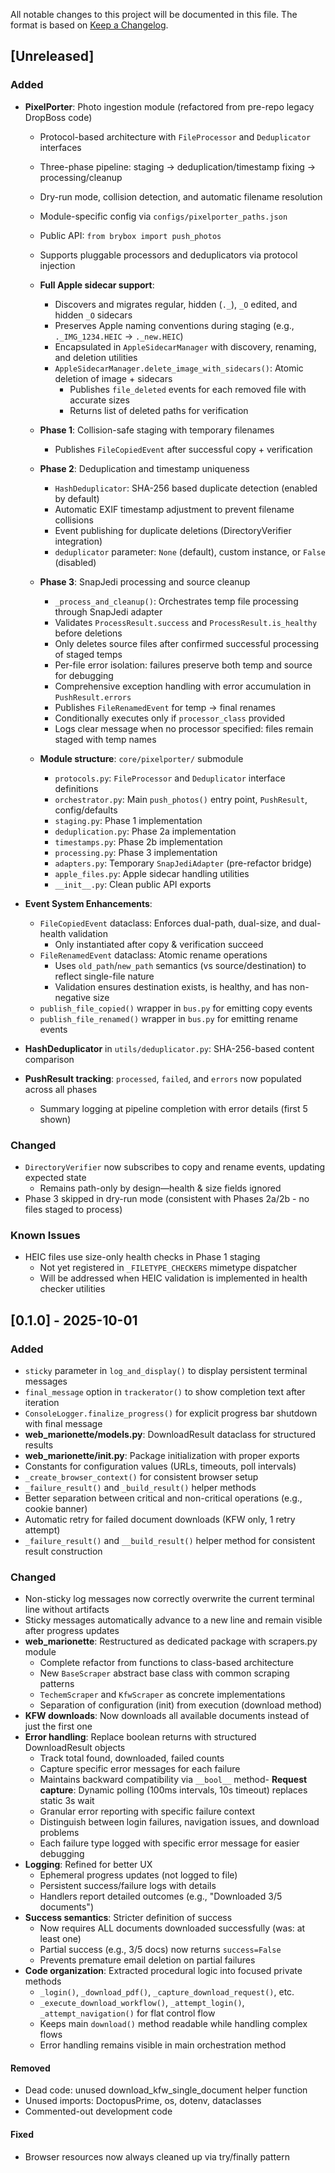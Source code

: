 All notable changes to this project will be documented in this file.
The format is based on [Keep a Changelog](https://keepachangelog.com/).

## [Unreleased]

### Added
- **PixelPorter**: Photo ingestion module (refactored from pre-repo legacy DropBoss code)
  - Protocol-based architecture with `FileProcessor` and `Deduplicator` interfaces
  - Three-phase pipeline: staging → deduplication/timestamp fixing → processing/cleanup
  - Dry-run mode, collision detection, and automatic filename resolution
  - Module-specific config via `configs/pixelporter_paths.json`
  - Public API: `from brybox import push_photos`
  - Supports pluggable processors and deduplicators via protocol injection
  
  - **Full Apple sidecar support**:
    - Discovers and migrates regular, hidden (`._`), `_O` edited, and hidden `_O` sidecars
    - Preserves Apple naming conventions during staging (e.g., `._IMG_1234.HEIC` → `._new.HEIC`)
    - Encapsulated in `AppleSidecarManager` with discovery, renaming, and deletion utilities
    - `AppleSidecarManager.delete_image_with_sidecars()`: Atomic deletion of image + sidecars
      - Publishes `file_deleted` events for each removed file with accurate sizes
      - Returns list of deleted paths for verification
  
  - **Phase 1**: Collision-safe staging with temporary filenames
    - Publishes `FileCopiedEvent` after successful copy + verification
  
  - **Phase 2**: Deduplication and timestamp uniqueness
    - `HashDeduplicator`: SHA-256 based duplicate detection (enabled by default)
    - Automatic EXIF timestamp adjustment to prevent filename collisions
    - Event publishing for duplicate deletions (DirectoryVerifier integration)
    - `deduplicator` parameter: `None` (default), custom instance, or `False` (disabled)
  
  - **Phase 3**: SnapJedi processing and source cleanup
    - `_process_and_cleanup()`: Orchestrates temp file processing through SnapJedi adapter
    - Validates `ProcessResult.success` and `ProcessResult.is_healthy` before deletions
    - Only deletes source files after confirmed successful processing of staged temps
    - Per-file error isolation: failures preserve both temp and source for debugging
    - Comprehensive exception handling with error accumulation in `PushResult.errors`
    - Publishes `FileRenamedEvent` for temp → final renames
    - Conditionally executes only if `processor_class` provided
    - Logs clear message when no processor specified: files remain staged with temp names
  
  - **Module structure**: `core/pixelporter/` submodule
    - `protocols.py`: `FileProcessor` and `Deduplicator` interface definitions
    - `orchestrator.py`: Main `push_photos()` entry point, `PushResult`, config/defaults
    - `staging.py`: Phase 1 implementation
    - `deduplication.py`: Phase 2a implementation
    - `timestamps.py`: Phase 2b implementation
    - `processing.py`: Phase 3 implementation
    - `adapters.py`: Temporary `SnapJediAdapter` (pre-refactor bridge)
    - `apple_files.py`: Apple sidecar handling utilities
    - `__init__.py`: Clean public API exports

- **Event System Enhancements**:
  - `FileCopiedEvent` dataclass: Enforces dual-path, dual-size, and dual-health validation
    - Only instantiated after copy & verification succeed
  - `FileRenamedEvent` dataclass: Atomic rename operations
    - Uses `old_path`/`new_path` semantics (vs source/destination) to reflect single-file nature
    - Validation ensures destination exists, is healthy, and has non-negative size
  - `publish_file_copied()` wrapper in `bus.py` for emitting copy events
  - `publish_file_renamed()` wrapper in `bus.py` for emitting rename events

- **HashDeduplicator** in `utils/deduplicator.py`: SHA-256-based content comparison

- **PushResult tracking**: `processed`, `failed`, and `errors` now populated across all phases
  - Summary logging at pipeline completion with error details (first 5 shown)

### Changed
- `DirectoryVerifier` now subscribes to copy and rename events, updating expected state
  - Remains path-only by design—health & size fields ignored
- Phase 3 skipped in dry-run mode (consistent with Phases 2a/2b - no files staged to process)

### Known Issues
- HEIC files use size-only health checks in Phase 1 staging
  - Not yet registered in `_FILETYPE_CHECKERS` mimetype dispatcher
  - Will be addressed when HEIC validation is implemented in health checker utilities


## [0.1.0] - 2025-10-01

### Added
- `sticky` parameter in `log_and_display()` to display persistent terminal messages
- `final_message` option in `trackerator()` to show completion text after iteration
- `ConsoleLogger.finalize_progress()` for explicit progress bar shutdown with final message
- **web_marionette/models.py**: DownloadResult dataclass for structured results
- **web_marionette/__init__.py**: Package initialization with proper exports
- Constants for configuration values (URLs, timeouts, poll intervals)
- `_create_browser_context()` for consistent browser setup
- `_failure_result()` and `_build_result()` helper methods
- Better separation between critical and non-critical operations (e.g., cookie banner)
- Automatic retry for failed document downloads (KFW only, 1 retry attempt)
- `_failure_result()` and `__build_result()` helper method for consistent result construction

### Changed
- Non-sticky log messages now correctly overwrite the current terminal line without artifacts
- Sticky messages automatically advance to a new line and remain visible after progress updates
- **web_marionette**: Restructured as dedicated package with scrapers.py module
  - Complete refactor from functions to class-based architecture
  - New `BaseScraper` abstract base class with common scraping patterns
  - `TechemScraper` and `KfwScraper` as concrete implementations
  - Separation of configuration (init) from execution (download method)
- **KFW downloads**: Now downloads all available documents instead of just the first one
- **Error handling**: Replace boolean returns with structured DownloadResult objects
  - Track total found, downloaded, failed counts
  - Capture specific error messages for each failure
  - Maintains backward compatibility via `__bool__` method- **Request capture**: Dynamic polling (100ms intervals, 10s timeout) replaces static 3s wait
  - Granular error reporting with specific failure context
  - Distinguish between login failures, navigation issues, and download problems
  - Each failure type logged with specific error message for easier debugging
- **Logging**: Refined for better UX
  - Ephemeral progress updates (not logged to file)
  - Persistent success/failure logs with details
  - Handlers report detailed outcomes (e.g., "Downloaded 3/5 documents")
- **Success semantics**: Stricter definition of success
  - Now requires ALL documents downloaded successfully (was: at least one)
  - Partial success (e.g., 3/5 docs) now returns `success=False`
  - Prevents premature email deletion on partial failures
- **Code organization**: Extracted procedural logic into focused private methods
  - `_login()`, `_download_pdf()`, `_capture_download_request()`, etc.
  - `_execute_download_workflow()`, `_attempt_login()`, `_attempt_navigation()` for flat control flow
  - Keeps main `download()` method readable while handling complex flows
  - Error handling remains visible in main orchestration method

#### Removed
- Dead code: unused download_kfw_single_document helper function
- Unused imports: DoctopusPrime, os, dotenv, dataclasses
- Commented-out development code

#### Fixed
- Browser resources now always cleaned up via try/finally pattern